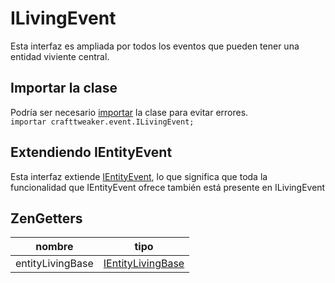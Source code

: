 # ILivingEvent

Esta interfaz es ampliada por todos los eventos que pueden tener una entidad viviente central.

## Importar la clase

Podría ser necesario [importar](/AdvancedFunctions/Import/) la clase para evitar errores.  
`importar crafttweaker.event.ILivingEvent;`

## Extendiendo IEntityEvent

Esta interfaz extiende [IEntityEvent](/Vanilla/Events/Events/IEntityEvent/), lo que significa que toda la funcionalidad que IEntityEvent ofrece también está presente en ILivingEvent

## ZenGetters

| nombre           | tipo                                                      |
| ---------------- | --------------------------------------------------------- |
| entityLivingBase | [IEntityLivingBase](/Vanilla/Entities/IEntityLivingBase/) |